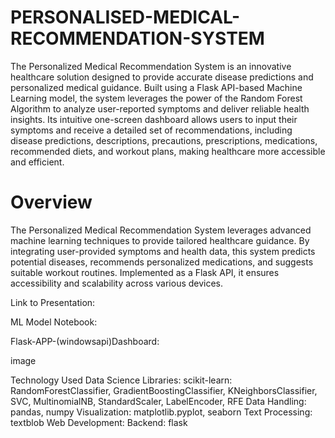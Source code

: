 # PERSONALISED-MEDICAL-RECOMMENDATION-SYSTEM
The Personalized Medical Recommendation System is an innovative healthcare solution designed to provide accurate disease predictions and personalized medical guidance. Built using a Flask API-based Machine Learning model, the system leverages the power of the Random Forest Algorithm to analyze user-reported symptoms and deliver reliable health insights. Its intuitive one-screen dashboard allows users to input their symptoms and receive a detailed set of recommendations, including disease predictions, descriptions, precautions, prescriptions, medications, recommended diets, and workout plans, making healthcare more accessible and efficient.

# Overview
The Personalized Medical Recommendation System leverages advanced machine learning techniques to provide tailored healthcare guidance. By integrating user-provided symptoms and health data, this system predicts potential diseases, recommends personalized medications, and suggests suitable workout routines. Implemented as a Flask API, it ensures accessibility and scalability across various devices.

Link to Presentation:

ML Model Notebook:

Flask-APP-(windowsapi)Dashboard:

image

Technology Used
Data Science Libraries:
scikit-learn: RandomForestClassifier, GradientBoostingClassifier, KNeighborsClassifier, SVC, MultinomialNB, StandardScaler, LabelEncoder, RFE
Data Handling: pandas, numpy
Visualization: matplotlib.pyplot, seaborn
Text Processing: textblob
Web Development:
Backend: flask
